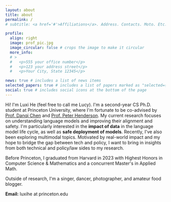```yaml
---
layout: about
title: about
permalink: /
# subtitle: <a href='#'>Affiliations</a>. Address. Contacts. Moto. Etc.

profile:
  align: right
  image: prof_pic.jpg
  image_circular: false # crops the image to make it circular
  more_info: 
  # >
  #   <p>555 your office number</p>
  #   <p>123 your address street</p>
  #   <p>Your City, State 12345</p>

news: true # includes a list of news items
selected_papers: true # includes a list of papers marked as "selected={true}"
social: true # includes social icons at the bottom of the page
---
```


Hi! I'm Luxi He (feel free to call me Lucy). I'm a second-year CS Ph.D. student at Princeton University, where I'm fortunate to be co-advised by [Prof. Danqi Chen](https://www.cs.princeton.edu/~danqic/) and [Prof. Peter Henderson](https://www.peterhenderson.co/). My current research focuses on understanding language models and improving their alignment and safety. I'm particularly interested in the **impact of data** in the language model life cycle, as well as **safe deployment of models**. Recently, I've also been exploring multimodal topics. Motivated by real-world impact and my hope to bridge the gap between tech and policy, I want to bring in insights from both technical and policy/law sides to my research.

Before Princeton, I graduated from Harvard in 2023 with Highest Honors in Computer Science & Mathematics and a concurrent Master's in Applied Math. 

Outside of research, I'm a singer, dancer, photographer, and amateur food blogger. 

**Email:** luxihe at princeton.edu





